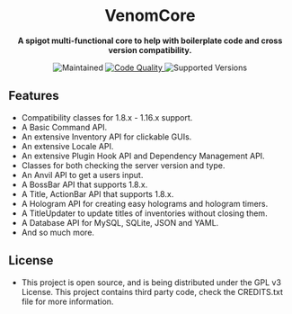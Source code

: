 <h1 align="center">VenomCore</h1>

<p align="center">
<b>
A spigot multi-functional core to help with boilerplate code and cross version compatibility.
</b>
</p>

<p align="center">
<a>
<img alt="Maintained" src="https://img.shields.io/badge/maintained-yes-brightgreen">
</a>
<a href="https://www.codacy.com?utm_source=github.com&amp;utm_medium=referral&amp;utm_content=Alp1352/VenomCore&amp;utm_campaign=Badge_Grade">
<img alt= "Code Quality" src="https://app.codacy.com/project/badge/Grade/bb1d8d7968894d8895cc0f07497e552c">
</a>
<a>
<img alt="Supported Versions" src="https://img.shields.io/badge/tested%20versions-1.8--1.16.5-brightgreen">
</a>
</p>

## Features
- Compatibility classes for 1.8.x - 1.16.x support.
- A Basic Command API.
- An extensive Inventory API for clickable GUIs.
- An extensive Locale API.
- An extensive Plugin Hook API and Dependency Management API.
- Classes for both checking the server version and type.
- An Anvil API to get a users input.
- A BossBar API that supports 1.8.x.
- A Title, ActionBar API that supports 1.8.x.
- A Hologram API for creating easy holograms and hologram timers.
- A TitleUpdater to update titles of inventories without closing them.
- A Database API for MySQL, SQLite, JSON and YAML.
- And so much more.

## License

- This project is open source, and is being distributed under the GPL v3 License. This project contains third party code, check the CREDITS.txt file for more information.
